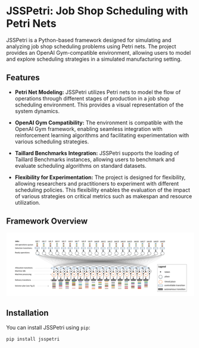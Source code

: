 # JSSPetri: Job Shop Scheduling with Petri Nets

JSSPetri is a Python-based framework designed for simulating and analyzing job shop scheduling problems using Petri nets. The project provides an OpenAI Gym-compatible environment, allowing users to model and explore scheduling strategies in a simulated manufacturing setting.

## Features

- **Petri Net Modeling:** JSSPetri utilizes Petri nets to model the flow of operations through different stages of production in a job shop scheduling environment. This provides a visual representation of the system dynamics.

- **OpenAI Gym Compatibility:** The environment is compatible with the OpenAI Gym framework, enabling seamless integration with reinforcement learning algorithms and facilitating experimentation with various scheduling strategies.

- **Taillard Benchmarks Integration:** JSSPetri supports the loading of Taillard Benchmarks instances, allowing users to benchmark and evaluate scheduling algorithms on standard datasets.

- **Flexibility for Experimentation:** The project is designed for flexibility, allowing researchers and practitioners to experiment with different scheduling policies. This flexibility enables the evaluation of the impact of various strategies on critical metrics such as makespan and resource utilization.

## Framework Overview
![Framework](https://github.com/Sofiene-Uni/Public/raw/main/framework.png)




## Installation

You can install JSSPetri using `pip`:

```bash
pip install jsspetri
